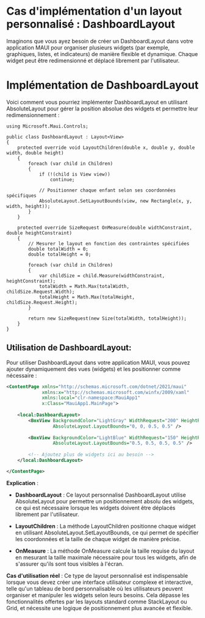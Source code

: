 # Cas d'implémentation d'un layout personnalisé : DashboardLayout

Imaginons que vous ayez besoin de créer un DashboardLayout dans votre application MAUI pour organiser plusieurs widgets (par exemple, graphiques, listes, et indicateurs) de manière flexible et dynamique. Chaque widget peut être redimensionné et déplacé librement par l'utilisateur.

# Implémentation de DashboardLayout
Voici comment vous pourriez implémenter DashboardLayout en utilisant AbsoluteLayout pour gérer la position absolue des widgets et permettre leur redimensionnement :

``` CSharp
using Microsoft.Maui.Controls;

public class DashboardLayout : Layout<View>
{
    protected override void LayoutChildren(double x, double y, double width, double height)
    {
        foreach (var child in Children)
        {
            if (!(child is View view))
                continue;

            // Positionner chaque enfant selon ses coordonnées spécifiques
            AbsoluteLayout.SetLayoutBounds(view, new Rectangle(x, y, width, height));
        }
    }

    protected override SizeRequest OnMeasure(double widthConstraint, double heightConstraint)
    {
        // Mesurer le layout en fonction des contraintes spécifiées
        double totalWidth = 0;
        double totalHeight = 0;

        foreach (var child in Children)
        {
            var childSize = child.Measure(widthConstraint, heightConstraint);
            totalWidth = Math.Max(totalWidth, childSize.Request.Width);
            totalHeight = Math.Max(totalHeight, childSize.Request.Height);
        }

        return new SizeRequest(new Size(totalWidth, totalHeight));
    }
}
```

## Utilisation de DashboardLayout:

Pour utiliser DashboardLayout dans votre application MAUI, vous pouvez ajouter dynamiquement des vues (widgets) et les positionner comme nécessaire :

```  XML
<ContentPage xmlns="http://schemas.microsoft.com/dotnet/2021/maui"
             xmlns:x="http://schemas.microsoft.com/winfx/2009/xaml"
             xmlns:local="clr-namespace:MauiApp1"
             x:Class="MauiApp1.MainPage">
             
    <local:DashboardLayout>
        <BoxView BackgroundColor="LightGray" WidthRequest="200" HeightRequest="100"
                 AbsoluteLayout.LayoutBounds="0, 0, 0.5, 0.5" />
        
        <BoxView BackgroundColor="LightBlue" WidthRequest="150" HeightRequest="150"
                 AbsoluteLayout.LayoutBounds="0.5, 0.5, 0.5, 0.5" />
        
        <!-- Ajoutez plus de widgets ici au besoin -->
    </local:DashboardLayout>

</ContentPage>
```

**Explication** :
- **DashboardLayout** : Ce layout personnalisé DashboardLayout utilise AbsoluteLayout pour permettre un positionnement absolu des widgets, ce qui est nécessaire lorsque les widgets doivent être déplacés librement par l'utilisateur.

- **LayoutChildren** : La méthode LayoutChildren positionne chaque widget en utilisant AbsoluteLayout.SetLayoutBounds, ce qui permet de spécifier les coordonnées et la taille de chaque widget de manière précise.

- **OnMeasure** : La méthode OnMeasure calcule la taille requise du layout en mesurant la taille maximale nécessaire pour tous les widgets, afin de s'assurer qu'ils sont tous visibles à l'écran.

**Cas d'utilisation réel** :
Ce type de layout personnalisé est indispensable lorsque vous devez créer une interface utilisateur complexe et interactive, telle qu'un tableau de bord personnalisable où les utilisateurs peuvent organiser et manipuler les widgets selon leurs besoins. Cela dépasse les fonctionnalités offertes par les layouts standard comme StackLayout ou Grid, et nécessite une logique de positionnement plus avancée et flexible.
